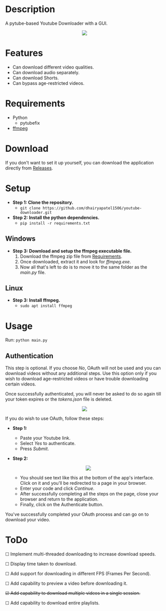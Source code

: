 # Description
A pytube-based Youtube Downloader with a GUI.
<p align="center"> <img src="https://github.com/dhairyapatel1506/youtube-downloader/assets/101339040/d8866e33-cc5f-48b8-b628-f77ce2f113cf"> </p>

# Features
- Can download different video qualities.
- Can download audio separately.
- Can download Shorts.
- Can bypass age-restricted videos.

# Requirements
- Python
	- pytubefix
- <a href="https://ffmpeg.org/download.html">ffmpeg</a>

# Download
If you don't want to set it up yourself, you can download the application directly from <a href="https://github.com/dhairyapatel1506/youtube-downloader/releases">Releases</a>.

# Setup
- **Step 1: Clone the repository.**
  - ```git clone https://github.com/dhairyapatel1506/youtube-downloader.git```
- **Step 2: Install the python dependencies.**
  - ```pip install -r requirements.txt```
## Windows
- **Step 3: Download and setup the ffmpeg executable file.**
  1. Download the ffmpeg zip file from [Requirements](#Requirements).
  2. Once downloaded, extract it and look for _ffmpeg.exe_.
  3. Now all that's left to do is to move it to the same folder as the _main.py_ file.
## Linux
- **Step 3: Install ffmpeg.**
  - ```sudo apt install ffmpeg```

# Usage
Run: ```python main.py```
## Authentication
This step is optional. If you choose _No_, OAuth will not be used and you can download videos without any additional steps. Use this option only if you wish to download age-restricted videos or have trouble downloading certain videos. 

Once successfully authenticated, you will never be asked to do so again till your token expires or the _tokens.json_ file is deleted.
<p align="center"> <img src="https://github.com/dhairyapatel1506/youtube-downloader/assets/101339040/018f365f-7546-4c80-8034-5ec19ddc401a"> </p>

If you do wish to use OAuth, follow these steps:
- **Step 1:**
  - Paste your Youtube link.
  - Select _Yes_ to authenticate.
  - Press _Submit_.

- **Step 2:**
  <p align="center"> <img src="https://github.com/dhairyapatel1506/youtube-downloader/assets/101339040/c6c86d89-353a-45b7-99a5-20278fb1fb74"> </p>
  
  - You should see text like this at the bottom of the app's interface. Click on it and you'll be redirected to a page in your browser.
  - Enter your code and click _Continue_.
  - After successfully completing all the steps on the page, close your browser and return to the application.
  - Finally, click on the Authenticate button.

You've successfully completed your OAuth process and can go on to download your video.

# ToDo
  <p>☐ Implement multi-threaded downloading to increase download speeds.</p>
  <p>☐ Display time taken to download.</p>
  <p>☐ Add support for downloading in different FPS (Frames Per Second).</p>
  <p>☐ Add capability to preview a video before downloading it.</p>
  <p><s>☑ Add capability to download multiple videos in a single session.</s></p>
  <p>☐ Add capability to download entire playlists.</p>
